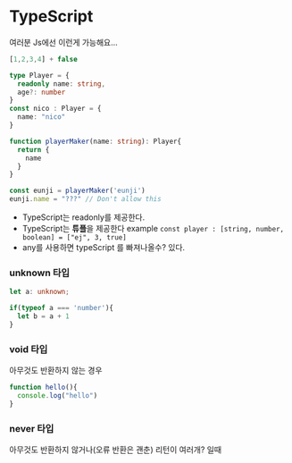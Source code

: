 # TypeScript

여러분 Js에선 이런게 가능해요... 
```js
[1,2,3,4] + false
```

```ts
type Player = {
  readonly name: string,
  age?: number
}
const nico : Player = {
  name: "nico"
}

function playerMaker(name: string): Player{
  return {
    name
  }
}

const eunji = playerMaker('eunji')
eunji.name = "???" // Don't allow this
```

- TypeScript는 readonly를 제공한다. 
- TypeScript는 **튜플**을 제공한다 example `const player : [string, number, boolean] = ["ej", 3, true]`
- any를 사용하면 typeScript 를 빠져나올수? 있다.

### unknown 타입
```ts
let a: unknown;

if(typeof a === 'number'){
  let b = a + 1
}
```

### void 타입
아무것도 반환하지 않는 경우
```ts
function hello(){
  console.log("hello")
}
```

### never 타입
아무것도 반환하지 않거나(오류 반환은 괜춘) 리턴이 여러개? 일때
